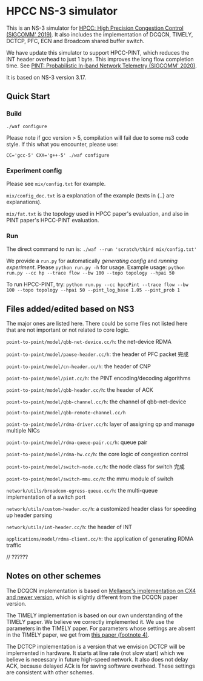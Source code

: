 # HPCC NS-3 simulator
This is an NS-3 simulator for [HPCC: High Precision Congestion Control (SIGCOMM' 2019)](https://rmiao.github.io/publications/hpcc-li.pdf). It also includes the implementation of DCQCN, TIMELY, DCTCP, PFC, ECN and Broadcom shared buffer switch.

We have update this simulator to support HPCC-PINT, which reduces the INT header overhead to just 1 byte. This improves the long flow completion time. See [PINT: Probabilistic In-band Network Telemetry (SIGCOMM' 2020)](https://liyuliang001.github.io/publications/pint.pdf).

It is based on NS-3 version 3.17.

## Quick Start

### Build
`./waf configure`

Please note if gcc version > 5, compilation will fail due to some ns3 code style.  If this what you encounter, please use:

`CC='gcc-5' CXX='g++-5' ./waf configure`

### Experiment config
Please see `mix/config.txt` for example. 

`mix/config_doc.txt` is a explanation of the example (texts in {..} are explanations).

`mix/fat.txt` is the topology used in HPCC paper's evaluation, and also in PINT paper's HPCC-PINT evaluation.

### Run
The direct command to run is:
`./waf --run 'scratch/third mix/config.txt'`

We provide a `run.py` for automatically *generating config* and *running experiment*. Please `python run.py -h` for usage.
Example usage:
`python run.py --cc hp --trace flow --bw 100 --topo topology --hpai 50`

To run HPCC-PINT, try:
`python run.py --cc hpccPint --trace flow --bw 100 --topo topology --hpai 50 --pint_log_base 1.05 --pint_prob 1`

## Files added/edited based on NS3
The major ones are listed here. There could be some files not listed here that are not important or not related to core logic.

`point-to-point/model/qbb-net-device.cc/h`: the net-device RDMA

`point-to-point/model/pause-header.cc/h`: the header of PFC packet    完成

`point-to-point/model/cn-header.cc/h`: the header of CNP

`point-to-point/model/pint.cc/h`: the PINT encoding/decoding algorithms

`point-to-point/model/qbb-header.cc/h`: the header of ACK

`point-to-point/model/qbb-channel.cc/h`: the channel of qbb-net-device

`point-to-point/model/qbb-remote-channel.cc/h`

`point-to-point/model/rdma-driver.cc/h`: layer of assigning qp and manage multiple NICs

`point-to-point/model/rdma-queue-pair.cc/h`: queue pair

`point-to-point/model/rdma-hw.cc/h`: the core logic of congestion control

`point-to-point/model/switch-node.cc/h`: the node class for switch     完成  

`point-to-point/model/switch-mmu.cc/h`: the mmu module of switch

`network/utils/broadcom-egress-queue.cc/h`: the multi-queue implementation of a switch port

`network/utils/custom-header.cc/h`: a customized header class for speeding up header parsing

`network/utils/int-header.cc/h`: the header of INT

`applications/model/rdma-client.cc/h`: the application of generating RDMA traffic

//   ??????


## Notes on other schemes
The DCQCN implementation is based on [Mellanox's implementation on CX4 and newer version](https://community.mellanox.com/s/article/dcqcn-parameters), which is slightly different from the DCQCN paper version.

The TIMELY implementation is based on our own understanding of the TIMELY paper. We believe we correctly implemented it. We use the parameters in the TIMELY paper. For parameters whose settings are absent in the TIMELY paper, we get from [this paper (footnote 4)](https://www.microsoft.com/en-us/research/wp-content/uploads/2016/09/ecndelay-conext16.pdf).

The DCTCP implementation is a version that we envision DCTCP will be implemented in hardware. It starts at line rate (not slow start) which we believe is necessary in future high-speed network. It also does not delay ACK, because delayed ACk is for saving software overhead. These settings are consistent with other schemes.
